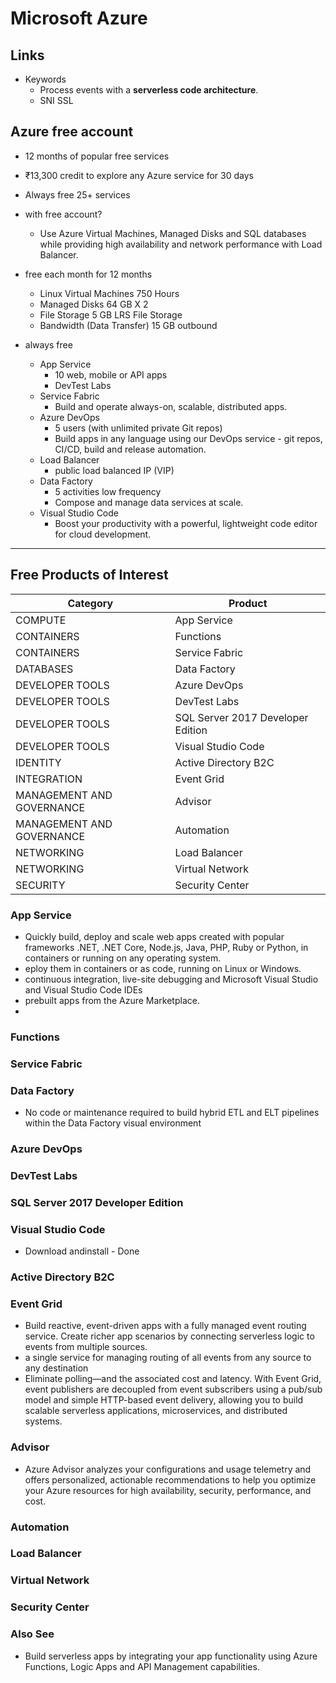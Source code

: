 # Microsoft Azure

## Links
- Keywords
	- Process events with a **serverless code architecture**.
	- SNI SSL

## Azure free account
- 12 months of popular free services
- ₹13,300 credit to explore any Azure service for 30 days
- Always free 25+ services

- with free account?
	- Use Azure Virtual Machines, Managed Disks and SQL databases while providing high availability and network performance with Load Balancer.

- free each month for 12 months
	- Linux Virtual Machines 750 Hours
	- Managed Disks 64 GB X 2
	- File Storage 5 GB LRS File Storage
	- Bandwidth (Data Transfer) 15 GB outbound

- always free
	- App Service
		- 10 web, mobile or API apps
		- DevTest Labs
	- Service Fabric
		- Build and operate always-on, scalable, distributed apps.
	- Azure DevOps
		- 5 users (with unlimited private Git repos)
		- Build apps in any language using our DevOps service - git repos, CI/CD, build and release automation.
	- Load Balancer
		- public load balanced IP (VIP)
	- Data Factory
		- 5 activities low frequency
		- Compose and manage data services at scale.
	- Visual Studio Code
		- Boost your productivity with a powerful, lightweight code editor for cloud development.

***

## Free Products of Interest

| Category                  | Product                           |
| ------------------------- | --------------------------------- |
| COMPUTE                   | App Service                       |
| CONTAINERS                | Functions                         |
| CONTAINERS                | Service Fabric                    |
| DATABASES                 | Data Factory                      |
| DEVELOPER TOOLS           | Azure DevOps                      |
| DEVELOPER TOOLS           | DevTest Labs                      |
| DEVELOPER TOOLS           | SQL Server 2017 Developer Edition |
| DEVELOPER TOOLS           | Visual Studio Code                |
| IDENTITY                  | Active Directory B2C              |
| INTEGRATION               | Event Grid                        |
| MANAGEMENT AND GOVERNANCE | Advisor                           |
| MANAGEMENT AND GOVERNANCE | Automation                        |
| NETWORKING                | Load Balancer                     |
| NETWORKING                | Virtual Network                   |
| SECURITY                  | Security Center                   |


### App Service
- Quickly build, deploy and scale web apps created with popular frameworks .NET, .NET Core, Node.js, Java, PHP, Ruby or Python, in containers or running on any operating system.
- eploy them in containers or as code, running on Linux or Windows.
- continuous integration, live-site debugging and Microsoft Visual Studio and Visual Studio Code IDEs
- prebuilt apps from the Azure Marketplace.
-



### Functions
### Service Fabric
### Data Factory
- No code or maintenance required to build hybrid ETL and ELT pipelines within the Data Factory visual environment


### Azure DevOps
### DevTest Labs
### SQL Server 2017 Developer Edition
### Visual Studio Code
- Download andinstall - Done


### Active Directory B2C
### Event Grid
- Build reactive, event-driven apps with a fully managed event routing service. Create richer app scenarios by connecting serverless logic to events from multiple sources.
- a single service for managing routing of all events from any source to any destination
- Eliminate polling—and the associated cost and latency. With Event Grid, event publishers are decoupled from event subscribers using a pub/sub model and simple HTTP-based event delivery, allowing you to build scalable serverless applications, microservices, and distributed systems.


### Advisor
- Azure Advisor analyzes your configurations and usage telemetry and offers personalized, actionable recommendations to help you optimize your Azure resources for high availability, security, performance, and cost.


### Automation
### Load Balancer
### Virtual Network
### Security Center

### Also See
- Build serverless apps by integrating your app functionality using Azure Functions, Logic Apps and API Management capabilities.
